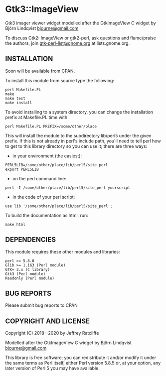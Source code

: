 # Gtk3::ImageView

Gtk3 imager viewer widget modelled after the GtkImageView C widget by Björn
Lindqvist <bjourne@gmail.com>

To discuss Gtk2::ImageView or gtk2-perl, ask questions and flame/praise the
authors, join gtk-perl-list@gnome.org at lists.gnome.org.

## INSTALLATION

Soon will be available from CPAN.

To install this module from source type the following:

```shell
perl Makefile.PL
make
make test
make install
```

To avoid installing to a system directory, you can change the installation
prefix at Makefile.PL time with

```shell
perl Makefile.PL PREFIX=/some/other/place
```

This will install the module to the subdirectory lib/perl5 under the given
prefix.  If this is not already in perl's include path, you'll need to tell
perl how to get to this library directory so you can use it; there are three
ways:

* in your environment (the easiest):

```shell
PERL5LIB=/some/other/place/lib/perl5/site_perl
export PERL5LIB
```

* on the perl command line:

```shell
perl -I /some/other/place/lib/perl5/site_perl yourscript
```

* in the code of your perl script:

```shell
use lib '/some/other/place/lib/perl5/site_perl';
```

To build the documentation as html, run:

```shell
make html
```

## DEPENDENCIES

This module requires these other modules and libraries:

    perl >= 5.8.0
    Glib >= 1.163 (Perl module)
    GTK+ 3.x (C library)
    Gtk3 (Perl module)
    Readonly (Perl module)

## BUG REPORTS

Please submit bug reports to CPAN

## COPYRIGHT AND LICENSE

Copyright (C) 2018--2020 by Jeffrey Ratcliffe

Modelled after the GtkImageView C widget by Björn Lindqvist <bjourne@gmail.com>

This library is free software; you can redistribute it and/or modify
it under the same terms as Perl itself, either Perl version 5.8.5 or,
at your option, any later version of Perl 5 you may have available.
